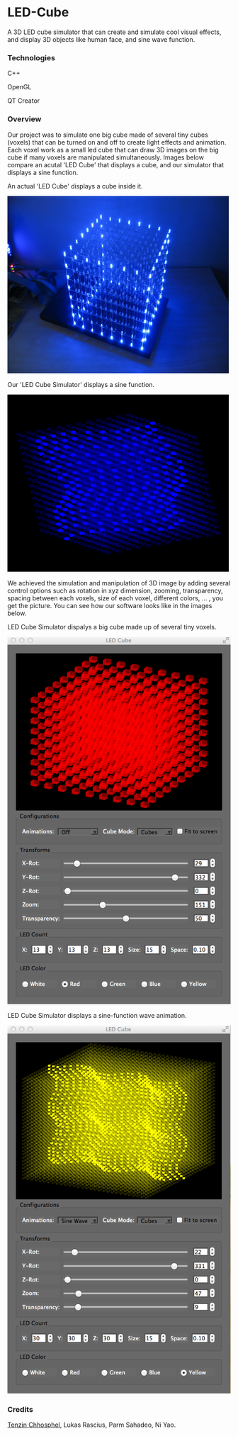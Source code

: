 # LED-Cube
A 3D LED cube simulator that can create and simulate cool visual effects, and display 3D objects like human face, and sine wave function.

### Technologies
  C++
  
  OpenGL
  
  QT Creator

### Overview
Our project was to simulate one big cube made of several tiny cubes (voxels) that can be turned on and off to create light effects and animation. Each voxel work as a small led cube that can draw 3D images on the big cube if many voxels are manipulated simultaneously. Images below compare an acutal 'LED Cube' that displays a cube, and our simulator that displays a sine function.

An actual 'LED Cube' displays a cube inside it.

<img src="images/cube.png" alt="Acutal LED Cube" width=500px height=400px>


Our 'LED Cube Simulator' displays a sine function.

<img src="images/sine_cube.png" alt="Sine Wave LED Cube" width=500px height=400px >

We achieved the simulation and manipulation of 3D image by adding several control options such as rotation in xyz dimension, zooming, transparency, spacing between each voxels, size of each voxel, different colors, ... , you get the picture. You can see how our software looks like in the images below.

LED Cube Simulator dispalys a big cube made up of several tiny voxels.

![Big Cube](images/bigCube.png)

LED Cube Simulator displays a sine-function wave animation.

![Sine Wave Cube](images/sineWave.png)

### Credits
[Tenzin Chhosphel](https://www.linkedin.com/in/tenzin15), Lukas Rascius, Parm Sahadeo, Ni Yao.

